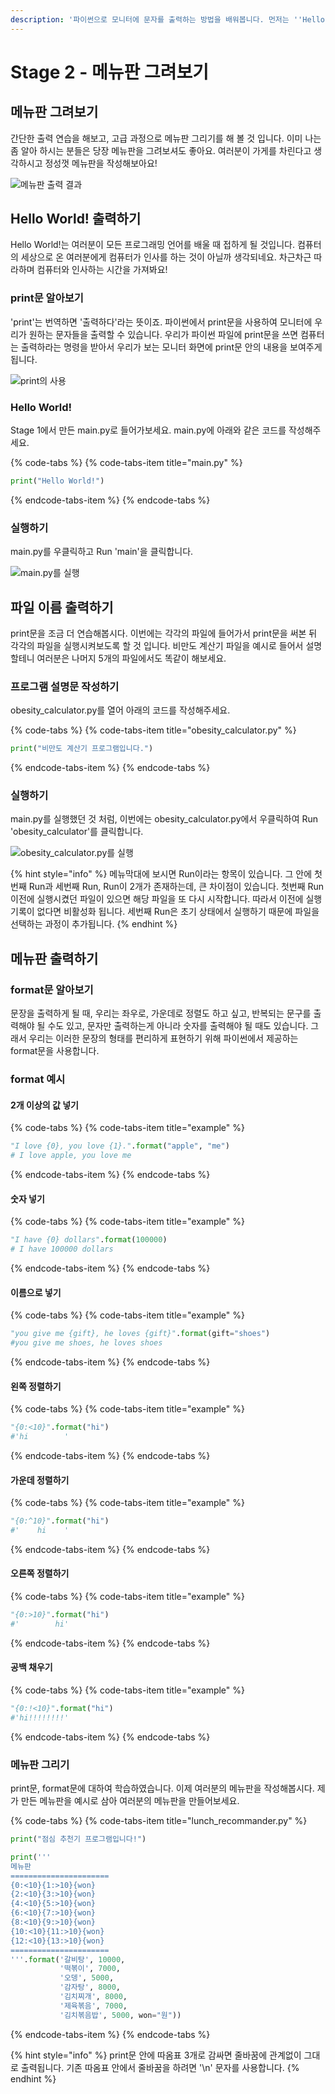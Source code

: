 ```yaml
---
description: '파이썬으로 모니터에 문자를 출력하는 방법을 배워봅니다. 먼저는 ''Hello World!''를 출력해보고, 메뉴판까지 만들어봅니다.'
---
```


# Stage 2 - 메뉴판 그려보기

## 메뉴판 그려보기

간단한 출력 연습을 해보고, 고급 과정으로 메뉴판 그리기를 해 볼 것 입니다. 이미 나는 좀 알아 하시는 분들은 당장 메뉴판을 그려보셔도 좋아요. 여러분이 가게를 차린다고 생각하시고 정성껏 메뉴판을 작성해보아요!

![&#xBA54;&#xB274;&#xD310; &#xCD9C;&#xB825; &#xACB0;&#xACFC;](../.gitbook/assets/image%20%2827%29.png)

## Hello World! 출력하기

Hello World!는 여러분이 모든 프로그래밍 언어를 배울 때 접하게 될 것입니다. 컴퓨터의 세상으로 온 여러분에게 컴퓨터가 인사를 하는 것이 아닐까 생각되네요. 차근차근 따라하며 컴퓨터와 인사하는 시간을 가져봐요!

### print문 알아보기

'print'는 번역하면 '출력하다'라는 뜻이죠. 파이썬에서 print문을 사용하여 모니터에 우리가 원하는 문자들을 출력할 수 있습니다. 우리가 파이썬 파일에 print문을 쓰면 컴퓨터는 출력하라는 명령을 받아서 우리가 보는 모니터 화면에 print문 안의 내용을 보여주게 됩니다.

![print&#xC758; &#xC0AC;&#xC6A9;](../.gitbook/assets/image%20%2837%29.png)

### Hello World!

Stage 1에서 만든 main.py로 들어가보세요. main.py에 아래와 같은 코드를 작성해주세요.

{% code-tabs %}
{% code-tabs-item title="main.py" %}
```python
print("Hello World!")
```
{% endcode-tabs-item %}
{% endcode-tabs %}

### 실행하기

main.py를 우클릭하고 Run 'main'을 클릭합니다.

![main.py&#xB97C; &#xC2E4;&#xD589;](../.gitbook/assets/image%20%281%29.png)

## 파일 이름 출력하기

print문을 조금 더 연습해봅시다. 이번에는 각각의 파일에 들어가서 print문을 써본 뒤 각각의 파일을 실행시켜보도록 할 것 입니다. 비만도 계산기 파일을 예시로 들어서 설명할테니 여러분은 나머지 5개의 파일에서도 똑같이 해보세요.

### 프로그램 설명문 작성하기

obesity\_calculator.py를 열어 아래의 코드를 작성해주세요.

{% code-tabs %}
{% code-tabs-item title="obesity\_calculator.py" %}
```python
print("비만도 계산기 프로그램입니다.")
```
{% endcode-tabs-item %}
{% endcode-tabs %}

### 실행하기

main.py를 실행했던 것 처럼, 이번에는 obesity\_calculator.py에서 우클릭하여 Run 'obesity\_calculator'를 클릭합니다.

![obesity\_calculator.py&#xB97C; &#xC2E4;&#xD589;](../.gitbook/assets/image%20%2831%29.png)

{% hint style="info" %}
메뉴막대에 보시면 Run이라는 항목이 있습니다. 그 안에 첫번째 Run과 세번째 Run, Run이 2개가 존재하는데, 큰 차이점이 있습니다. 첫번째 Run 이전에 실행시켰던 파일이 있으면 해당 파일을 또 다시 시작합니다. 따라서 이전에 실행 기록이 없다면 비활성화 됩니다. 세번째 Run은 초기 상태에서 실행하기 때문에 파일을 선택하는 과정이 추가됩니다.
{% endhint %}

## 메뉴판 출력하기

### format문 알아보기

문장을 출력하게 될 때, 우리는 좌우로, 가운데로 정렬도 하고 싶고, 반복되는 문구를 출력해야 될 수도 있고, 문자만 출력하는게 아니라 숫자를 출력해야 될 때도 있습니다. 그래서 우리는 이러한 문장의 형태를 편리하게 표현하기 위해 파이썬에서 제공하는 format문을 사용합니다.

###  format 예시

#### 2개 이상의 값 넣기

{% code-tabs %}
{% code-tabs-item title="example" %}
```python
"I love {0}, you love {1}.".format("apple", "me")
# I love apple, you love me
```
{% endcode-tabs-item %}
{% endcode-tabs %}

#### 숫자 넣기

{% code-tabs %}
{% code-tabs-item title="example" %}
```python
"I have {0} dollars".format(100000)
# I have 100000 dollars
```
{% endcode-tabs-item %}
{% endcode-tabs %}

#### 이름으로 넣기

{% code-tabs %}
{% code-tabs-item title="example" %}
```python
"you give me {gift}, he loves {gift}".format(gift="shoes")
#you give me shoes, he loves shoes
```
{% endcode-tabs-item %}
{% endcode-tabs %}

#### 왼쪽 정렬하기

{% code-tabs %}
{% code-tabs-item title="example" %}
```python
"{0:<10}".format("hi")
#'hi        '
```
{% endcode-tabs-item %}
{% endcode-tabs %}

#### 가운데 정렬하기

{% code-tabs %}
{% code-tabs-item title="example" %}
```python
"{0:^10}".format("hi")
#'    hi    '
```
{% endcode-tabs-item %}
{% endcode-tabs %}

#### 오른쪽 정렬하기

{% code-tabs %}
{% code-tabs-item title="example" %}
```python
"{0:>10}".format("hi")
#'        hi'
```
{% endcode-tabs-item %}
{% endcode-tabs %}

#### 공백 채우기

{% code-tabs %}
{% code-tabs-item title="example" %}
```python
"{0:!<10}".format("hi")
#'hi!!!!!!!!'
```
{% endcode-tabs-item %}
{% endcode-tabs %}

### 메뉴판 그리기

print문, format문에 대하여 학습하였습니다. 이제 여러분의 메뉴판을 작성해봅시다. 제가 만든 메뉴판을 예시로 삼아 여러분의 메뉴판을 만들어보세요.

{% code-tabs %}
{% code-tabs-item title="lunch\_recommander.py" %}
```python
print("점심 추천기 프로그램입니다!")

print('''
메뉴판
======================
{0:<10}{1:>10}{won} 
{2:<10}{3:>10}{won}
{4:<10}{5:>10}{won}
{6:<10}{7:>10}{won}
{8:<10}{9:>10}{won}
{10:<10}{11:>10}{won}
{12:<10}{13:>10}{won}
======================
'''.format('갈비탕', 10000,
           '떡볶이', 7000,
           '오뎅', 5000,
           '감자탕', 8000,
           '김치찌개', 8000,
           '제육볶음', 7000,
           '김치볶음밥', 5000, won="원"))
```
{% endcode-tabs-item %}
{% endcode-tabs %}

{% hint style="info" %}
print문 안에 따옴표 3개로 감싸면 줄바꿈에 관계없이 그대로 출력됩니다. 기존 따옴표 안에서 줄바꿈을 하려면 '\n' 문자를 사용합니다.
{% endhint %}



